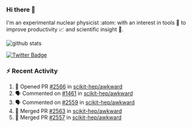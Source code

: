 ### Hi there 👋 

I'm an experimental nuclear physicist :atom: with an interest in tools :wrench: to improve productivity :chart_with_upwards_trend: and scientific insight :telescope:.

![github stats](https://github-readme-stats.vercel.app/api?username=agoose77&show_icons=true&hide_rank=true&hide_title=true&bg_color=30,e76445,904e95&text_color=efe3ec&icon_color=efe3ec)
<!--
**agoose77/agoose77** is a ✨ _special_ ✨ repository because its `README.md` (this file) appears on your GitHub profile.

Here are some ideas to get you started:

- 🔭 I’m currently working on ...
- 🌱 I’m currently learning ...
- 👯 I’m looking to collaborate on ...
- 🤔 I’m looking for help with ...
- 💬 Ask me about ...
- 📫 How to reach me: ...
- 😄 Pronouns: ...
- ⚡ Fun fact: ...
-->

[![Twitter Badge](https://img.shields.io/twitter/follow/agoose77?style=flat-square&logo=Twitter&logoColor=white&color=cornflowerblue)](https://twitter.com/agoose77)

### :zap: Recent Activity

<!--START_SECTION:activity-->
1. 💪 Opened PR [#2566](https://github.com/scikit-hep/awkward/pull/2566) in [scikit-hep/awkward](https://github.com/scikit-hep/awkward)
2. 🗣 Commented on [#1461](https://github.com/scikit-hep/awkward/issues/1461) in [scikit-hep/awkward](https://github.com/scikit-hep/awkward)
3. 🗣 Commented on [#2559](https://github.com/scikit-hep/awkward/issues/2559) in [scikit-hep/awkward](https://github.com/scikit-hep/awkward)
4. 🎉 Merged PR [#2563](https://github.com/scikit-hep/awkward/pull/2563) in [scikit-hep/awkward](https://github.com/scikit-hep/awkward)
5. 🎉 Merged PR [#2557](https://github.com/scikit-hep/awkward/pull/2557) in [scikit-hep/awkward](https://github.com/scikit-hep/awkward)
<!--END_SECTION:activity-->
